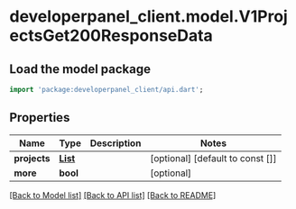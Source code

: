 # developerpanel_client.model.V1ProjectsGet200ResponseData

## Load the model package
```dart
import 'package:developerpanel_client/api.dart';
```

## Properties
Name | Type | Description | Notes
------------ | ------------- | ------------- | -------------
**projects** | [**List<Project>**](Project.md) |  | [optional] [default to const []]
**more** | **bool** |  | [optional] 

[[Back to Model list]](../README.md#documentation-for-models) [[Back to API list]](../README.md#documentation-for-api-endpoints) [[Back to README]](../README.md)


